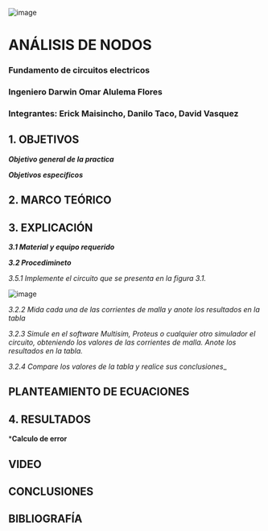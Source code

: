 ![image](https://user-images.githubusercontent.com/85728185/121998054-e2cc4080-cd70-11eb-8c9c-eebefc1e4de7.png)

# ANÁLISIS DE NODOS

### Fundamento de circuitos electricos
### Ingeniero  Darwin Omar Alulema Flores

### Integrantes: Erick Maisincho, Danilo Taco, David Vasquez

## 1. OBJETIVOS

***Objetivo general de la practica***


***Objetivos especificos***

## 2. MARCO TEÓRICO 


## 3. EXPLICACIÓN

***3.1 Material y equipo requerido***

***3.2 Procedimineto***

_3.5.1 Implemente el circuito que se presenta en la figura 3.1._

![image](https://user-images.githubusercontent.com/85259801/122850997-d21d4c80-d2d3-11eb-92f0-4d3797ade6fc.png)


_3.2.2 Mida cada una de las corrientes de malla y anote los resultados en la tabla_

_3.2.3 Simule en el software Multisim, Proteus o cualquier otro simulador el circuito, obteniendo los valores de las corrientes de malla. Anote los resultados en la tabla._

_3.2.4 Compare los valores de la tabla  y realice sus conclusiones__

## PLANTEAMIENTO DE ECUACIONES


## 4. RESULTADOS

***Calculo  de error**

## VIDEO

## CONCLUSIONES


## BIBLIOGRAFÍA 
